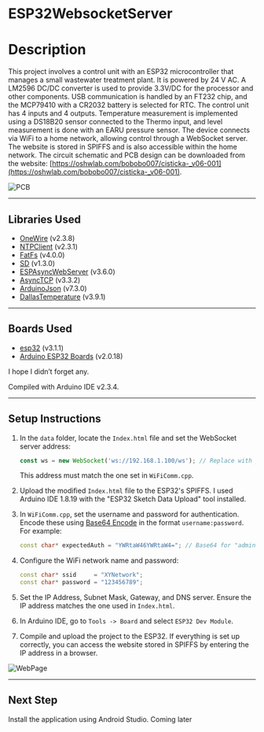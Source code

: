 # ESP32WebsocketServer

# Description

This project involves a control unit with an ESP32 microcontroller that manages a small wastewater treatment plant. It is powered by 24 V AC. A LM2596 DC/DC converter is used to provide 3.3V/DC for the processor and other components. USB communication is handled by an FT232 chip, and the MCP79410 with a CR2032 battery is selected for RTC. The control unit has 4 inputs and 4 outputs. Temperature measurement is implemented using a DS18B20 sensor connected to the Thermo input, and level measurement is done with an EARU pressure sensor. The device connects via WiFi to a home network, allowing control through a WebSocket server. The website is stored in SPIFFS and is also accessible within the home network. The circuit schematic and PCB design can be downloaded from the website: [https://oshwlab.com/bobobo007/cisticka-_v06-001](https://oshwlab.com/bobobo007/cisticka-_v06-001).

![PCB](https://github.com/user-attachments/assets/32259623-8603-4f0c-9ad5-117dca7c9e11)

---

## Libraries Used

- [OneWire](https://github.com/PaulStoffregen/OneWire) (v2.3.8)
- [NTPClient](https://github.com/arduino-libraries/NTPClient) (v2.3.1)
- [FatFs](https://github.com/stm32duino/FatFs) (v4.0.0)
- [SD](https://docs.arduino.cc/libraries/sd/) (v1.3.0)
- [ESPAsyncWebServer](https://github.com/mathieucarbou/ESPAsyncWebServer) (v3.6.0)
- [AsyncTCP](https://github.com/mathieucarbou/AsyncTCP) (v3.3.2)
- [ArduinoJson](https://arduinojson.org/?utm_source=meta&utm_medium=library.properties) (v7.3.0)
- [DallasTemperature](https://github.com/milesburton/Arduino-Temperature-Control-Library) (v3.9.1)

---

## Boards Used

- [esp32](https://github.com/espressif/arduino-esp32) (v3.1.1)
- [Arduino ESP32 Boards](https://github.com/espressif/arduino-esp32) (v2.0.18)

I hope I didn’t forget any.

Compiled with Arduino IDE v2.3.4.

---

## Setup Instructions

1. In the `data` folder, locate the `Index.html` file and set the WebSocket server address:
   ```javascript
   const ws = new WebSocket('ws://192.168.1.100/ws'); // Replace with your server address
   ```
   This address must match the one set in `WiFiComm.cpp`.

2. Upload the modified `Index.html` file to the ESP32's SPIFFS. I used Arduino IDE 1.8.19 with the "ESP32 Sketch Data Upload" tool installed.

3. In `WiFiComm.cpp`, set the username and password for authentication. Encode these using [Base64 Encode](https://www.base64encode.org/) in the format `username:password`. For example:
   ```cpp
   const char* expectedAuth = "YWRtaW46YWRtaW4="; // Base64 for "admin:admin"
   ```

4. Configure the WiFi network name and password:
   ```cpp
   const char* ssid     = "XYNetwork";
   const char* password = "123456789";
   ```

5. Set the IP Address, Subnet Mask, Gateway, and DNS server. Ensure the IP address matches the one used in `Index.html`.

6. In Arduino IDE, go to `Tools -> Board` and select `ESP32 Dev Module`.

7. Compile and upload the project to the ESP32. If everything is set up correctly, you can access the website stored in SPIFFS by entering the IP address in a browser.
   
![WebPage](https://github.com/user-attachments/assets/04ccbc9e-d84a-4eab-9c57-5cead834c2de)

---

## Next Step

Install the application using Android Studio. Coming later


